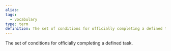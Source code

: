 ```yaml
---
alias: 
tags:
  - vocabulary
type: term
definition: The set of conditions for officially completing a defined task.
---
```


The set of conditions for officially completing a defined task.